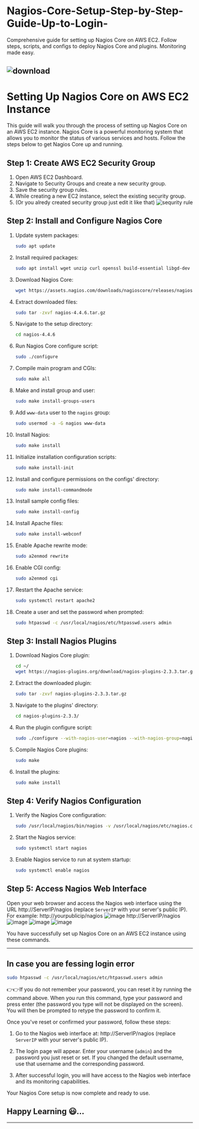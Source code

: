 # Nagios-Core-Setup-Step-by-Step-Guide-Up-to-Login-
Comprehensive guide for setting up Nagios Core on AWS EC2. Follow steps, scripts, and configs to deploy Nagios Core and plugins. Monitoring made easy.

![download](https://github.com/vishal815/Nagios-Core-Setup-Step-by-Step-Guide-Up-to-Login-/assets/83393190/47759b16-b655-4c5b-8e30-da55cab9c601)
---

# Setting Up Nagios Core on AWS EC2 Instance

This guide will walk you through the process of setting up Nagios Core on an AWS EC2 instance. Nagios Core is a powerful monitoring system that allows you to monitor the status of various services and hosts. Follow the steps below to get Nagios Core up and running.

## Step 1: Create AWS EC2 Security Group

1. Open AWS EC2 Dashboard.
2. Navigate to Security Groups and create a new security group.
3. Save the security group rules.
4. While creating a new EC2 instance, select the existing security group.
5. (Or you alredy created security group just edit it like that)
    ![sequrity rule](https://github.com/vishal815/Nagios-Core-Setup-Step-by-Step-Guide-Up-to-Login-/assets/83393190/e0151bd5-0ea6-4fd8-a381-1e29bee2191c)






## Step 2: Install and Configure Nagios Core

1. Update system packages:

   ```sh
   sudo apt update
   ```

2. Install required packages:

   ```sh
   sudo apt install wget unzip curl openssl build-essential libgd-dev libssl-dev libapache2-mod-php php-gd php apache2 -y
   ```

3. Download Nagios Core:

   ```sh
   wget https://assets.nagios.com/downloads/nagioscore/releases/nagios-4.4.6.tar.gz
   ```

4. Extract downloaded files:

   ```sh
   sudo tar -zxvf nagios-4.4.6.tar.gz
   ```

5. Navigate to the setup directory:

   ```sh
   cd nagios-4.4.6
   ```

6. Run Nagios Core configure script:

   ```sh
   sudo ./configure
   ```

7. Compile main program and CGIs:

   ```sh
   sudo make all
   ```

8. Make and install group and user:

   ```sh
   sudo make install-groups-users
   ```

9. Add `www-data` user to the `nagios` group:

   ```sh
   sudo usermod -a -G nagios www-data
   ```

10. Install Nagios:

    ```sh
    sudo make install
    ```

11. Initialize installation configuration scripts:

    ```sh
    sudo make install-init
    ```

12. Install and configure permissions on the configs' directory:

    ```sh
    sudo make install-commandmode
    ```

13. Install sample config files:

    ```sh
    sudo make install-config
    ```

14. Install Apache files:

    ```sh
    sudo make install-webconf
    ```

15. Enable Apache rewrite mode:

    ```sh
    sudo a2enmod rewrite
    ```

16. Enable CGI config:

    ```sh
    sudo a2enmod cgi
    ```

17. Restart the Apache service:

    ```sh
    sudo systemctl restart apache2
    ```

18. Create a user and set the password when prompted:

    ```sh
    sudo htpasswd -c /usr/local/nagios/etc/htpasswd.users admin
    ```

## Step 3: Install Nagios Plugins

1. Download Nagios Core plugin:

   ```sh
   cd ~/
   wget https://nagios-plugins.org/download/nagios-plugins-2.3.3.tar.gz
   ```

2. Extract the downloaded plugin:

   ```sh
   sudo tar -zxvf nagios-plugins-2.3.3.tar.gz
   ```

3. Navigate to the plugins' directory:

   ```sh
   cd nagios-plugins-2.3.3/
   ```

4. Run the plugin configure script:

   ```sh
   sudo ./configure --with-nagios-user=nagios --with-nagios-group=nagios
   ```

5. Compile Nagios Core plugins:

   ```sh
   sudo make
   ```

6. Install the plugins:

   ```sh
   sudo make install
   ```

## Step 4: Verify Nagios Configuration

1. Verify the Nagios Core configuration:

   ```sh
   sudo /usr/local/nagios/bin/nagios -v /usr/local/nagios/etc/nagios.cfg
   ```

2. Start the Nagios service:

   ```sh
   sudo systemctl start nagios
   ```

3. Enable Nagios service to run at system startup:

   ```sh
   sudo systemctl enable nagios
   ```

## Step 5: Access Nagios Web Interface

Open your web browser and access the Nagios web interface using the URL http://ServerIP/nagios (replace `ServerIP` with your server's public IP). For example: http://yourpublicip/nagios
![image](https://github.com/vishal815/Nagios-Core-Setup-Step-by-Step-Guide-Up-to-Login-/assets/83393190/ddb70943-df0c-4956-81c9-49ee64f57c91)
http://ServerIP/nagios
![image](https://github.com/vishal815/Nagios-Core-Setup-Step-by-Step-Guide-Up-to-Login-/assets/83393190/bbfb9587-5921-4dc9-b561-fd31910e612a)
![image](https://github.com/vishal815/Nagios-Core-Setup-Step-by-Step-Guide-Up-to-Login-/assets/83393190/7f9151ef-959a-4333-b955-9db51dc184c9)
![image](https://github.com/vishal815/Nagios-Core-Setup-Step-by-Step-Guide-Up-to-Login-/assets/83393190/cf5f5d6c-3786-4537-a0e2-0eef899b489e)


You have successfully set up Nagios Core on an AWS EC2 instance using these commands.

---




## In case you are fessing login error 


```sh
sudo htpasswd -c /usr/local/nagios/etc/htpasswd.users admin
```

👉👉If you do not remember your password, you can reset it by running the command above. When you run this command, type your password and press enter (the password you type will not be displayed on the screen). You will then be prompted to retype the password to confirm it.



Once you've reset or confirmed your password, follow these steps:

1. Go to the Nagios web interface at: http://ServerIP/nagios (replace `ServerIP` with your server's public IP).

2. The login page will appear. Enter your username (`admin`) and the password you just reset or set. If you changed the default username, use that username and the corresponding password.

3. After successful login, you will have access to the Nagios web interface and its monitoring capabilities.

Your Nagios Core setup is now complete and ready to use.

## Happy Learning 😃...

---
